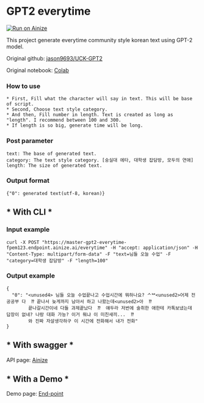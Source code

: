 # GPT2 everytime

[![Run on Ainize](https://ainize.ai/images/run_on_ainize_button.svg)](https://ainize.web.app/redirect?git_repo=https://github.com/fpem123/gpt2-everytime)

This project generate everytime community style korean text using GPT-2 model.

Original github: [jason9693/UCK-GPT2](https://github.com/jason9693/UCK-GPT2)

Original notebook: [Colab](https://colab.research.google.com/drive/1p6DIxsesi3eJNPwFwvMw0MeM5LkSGoPW?usp=sharing&fbclid=IwAR1kejoqnhL738Za3M_BsGnjjJrayGq5AG3hH8UUBX3dRwCK6JvT4loZ88A#scrollTo=fJWeAhLF7rdh)

### How to use

    * First, Fill what the character will say in text. This will be base of script.
    * Second, Choose text style category.
    * And then, Fill number in length. Text is created as long as "length". I recommend between 100 and 300.
    * If length is so big, generate time will be long.

### Post parameter

    text: The base of generated text.
    category: The text style category. [숭실대 에타, 대학생 잡담방, 모두의 연애]
    length: The size of generated text.


### Output format

    {"0": generated text(utf-8, korean)}


## * With CLI *

### Input example

    curl -X POST "https://master-gpt2-everytime-fpem123.endpoint.ainize.ai/everytime" -H "accept: application/json" -H "Content-Type: multipart/form-data" -F "text=님들 오늘 수업" -F "category=대학생 잡담방" -F "length=100"

### Output example


    {
      "0": "<unused4> 님들 오늘 수업끝나고 수업시간에 뭐하나요? ᄉᄇ<unused2>어제 전공공부 다  ⁇ 끝나서 늦게까지 남아서 하고 나왔는데<unused2>아  ⁇
            끝나갈시간이네 다들 과제끝났다  ⁇  얘두라 저번에 술취한 애한테 카톡보냈는데 답장이 없네? 나랑 대화 가능? 이거 뭐냐 이 미친새끼...  ⁇  
            와 진짜 자살생각하구 이 시간에 전화해서 내가 전화"
    }


## * With swagger *

API page: [Ainize](https://ainize.ai/fpem123/gpt2-everytime?branch=master)

## * With a Demo *

Demo page: [End-point](https://master-gpt2-everytime-fpem123.endpoint.ainize.ai/)